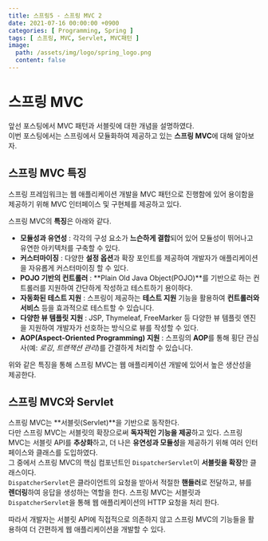 ```yaml
---
title: 스프링5 - 스프링 MVC 2
date: 2021-07-16 00:00:00 +0900
categories: [ Programming, Spring ]
tags: [ 스프링, MVC, Servlet, MVC패턴 ]
image:
  path: /assets/img/logo/spring_logo.png
  content: false
---
```


# 스프링 MVC

앞선 포스팅에서 MVC 패턴과 서블릿에 대한 개념을 설명하였다.  
이번 포스팅에서는 스프링에서 모듈화하여 제공하고 있는 **스프링 MVC**에 대해 알아보자.

## 스프링 MVC 특징

스프링 프레임워크는 웹 애플리케이션 개발을 MVC 패턴으로 진행함에 있어 용이함을 제공하기 위해 MVC 인터페이스 및 구현체를 제공하고 있다.

스프링 MVC의 **특징**은 아래와 같다.

- **모듈성과 유연성** : 각각의 구성 요소가 **느슨하게 결합**되어 있어 모듈성이 뛰어나고 유연한 아키텍처를 구축할 수 있다.
- **커스터마이징** : 다양한 **설정 옵션**과 확장 포인트를 제공하여 개발자가 애플리케이션을 자유롭게 커스터마이징 할 수 있다.
- **POJO 기반의 컨트롤러** : **Plain Old Java Object(POJO)**를 기반으로 하는 컨트롤러를 지원하여 간단하게 작성하고 테스트하기 용이하다.
- **자동화된 테스트 지원** : 스프링이 제공하는 **테스트 지원** 기능을 활용하여 **컨트롤러와 서비스** 등을 효과적으로 테스트할 수 있습니다.
- **다양한 뷰 템플릿 지원** : JSP, Thymeleaf, FreeMarker 등 다양한 뷰 템플릿 엔진을 지원하여 개발자가 선호하는 방식으로 뷰를 작성할 수 있다.
- **AOP(Aspect-Oriented Programming) 지원** : 스프링의 **AOP**를 통해 횡단 관심사(예: _로깅_, _트랜잭션 관리_)를 간결하게 처리할 수 있습니다.

위와 같은 특징을 통해 스프링 MVC는 웹 애플리케이션 개발에 있어서 높은 생산성을 제공한다.

## 스프링 MVC와 Servlet

스프링 MVC는 **서블릿(Servlet)**을 기반으로 동작한다.  
다만 스프링 MVC는 서블릿의 확장으로써 **독자적인 기능을 제공**하고 있다.
스프링 MVC는 서블릿 API를 **추상화**하고, 더 나은 **유연성과 모듈성**을 제공하기 위해 여러 인터페이스와 클래스를 도입하였다.  
그 중에서 스프링 MVC의 핵심 컴포넌트인 `DispatcherServlet`이 **서블릿을 확장**한 클래스이다.  
`DispatcherServlet`은 클라이언트의 요청을 받아서 적절한 **핸들러**로 전달하고, 뷰를 **렌더링**하여 응답을 생성하는 역할을 한다.
스프링 MVC는 서블릿과 `DispatcherServlet`을 통해 웹 애플리케이션의 HTTP 요청을 처리 한다.

따라서 개발자는 서블릿 API에 직접적으로 의존하지 않고 스프링 MVC의 기능들을 활용하여 더 간편하게 웹 애플리케이션을 개발할 수 있다.
